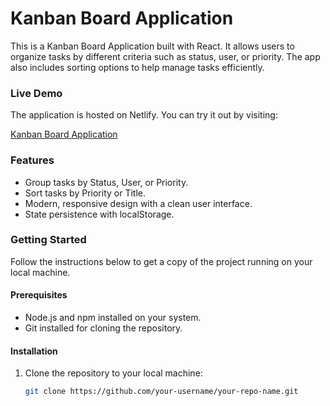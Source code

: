 # Kanban Board Application

This is a Kanban Board Application built with React. It allows users to organize tasks by different criteria such as status, user, or priority. The app also includes sorting options to help manage tasks efficiently. 

### Live Demo

The application is hosted on Netlify. You can try it out by visiting:

[Kanban Board Application](https://kanban-board-assgn.netlify.app/)

### Features

- Group tasks by Status, User, or Priority.
- Sort tasks by Priority or Title.
- Modern, responsive design with a clean user interface.
- State persistence with localStorage.

### Getting Started

Follow the instructions below to get a copy of the project running on your local machine.

#### Prerequisites

- Node.js and npm installed on your system.
- Git installed for cloning the repository.

#### Installation

1. Clone the repository to your local machine:

   ```bash
   git clone https://github.com/your-username/your-repo-name.git
